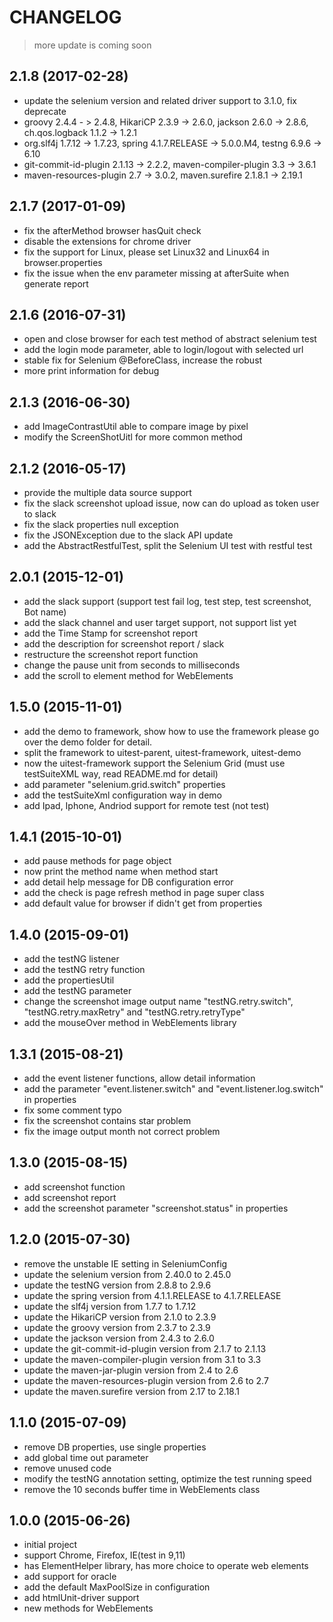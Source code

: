 CHANGELOG
=========

> more update is coming soon

2.1.8 (2017-02-28)
------------------
- update the selenium version and related driver support to 3.1.0, fix deprecate
- groovy 2.4.4 - > 2.4.8, HikariCP 2.3.9 -> 2.6.0, jackson 2.6.0 -> 2.8.6, ch.qos.logback 1.1.2 -> 1.2.1
- org.slf4j 1.7.12 -> 1.7.23, spring 4.1.7.RELEASE -> 5.0.0.M4, testng 6.9.6 -> 6.10
- git-commit-id-plugin 2.1.13 -> 2.2.2, maven-compiler-plugin 3.3 -> 3.6.1
- maven-resources-plugin 2.7 -> 3.0.2, maven.surefire 2.1.8.1 -> 2.19.1

2.1.7 (2017-01-09)
------------------
- fix the afterMethod browser hasQuit check
- disable the extensions for chrome driver
- fix the support for Linux, please set Linux32 and Linux64 in browser.properties
- fix the issue when the env parameter missing at afterSuite when generate report

2.1.6 (2016-07-31)
------------------
- open and close browser for each test method of abstract selenium test
- add the login mode parameter, able to login/logout with selected url
- stable fix for Selenium @BeforeClass, increase the robust
- more print information for debug

2.1.3 (2016-06-30)
------------------
- add ImageContrastUtil able to compare image by pixel
- modify the ScreenShotUitl for more common method

2.1.2 (2016-05-17)
------------------
- provide the multiple data source support
- fix the slack screenshot upload issue, now can do upload as token user to slack
- fix the slack properties null exception
- fix the JSONException due to the slack API update
- add the AbstractRestfulTest, split the Selenium UI test with restful test

2.0.1 (2015-12-01)
------------------
- add the slack support (support test fail log, test step, test screenshot, Bot name)
- add the slack channel and user target support, not support list yet
- add the Time Stamp for screenshot report
- add the description for screenshot report / slack
- restructure the screenshot report function
- change the pause unit from seconds to milliseconds
- add the scroll to element method for WebElements

1.5.0 (2015-11-01)
------------------
- add the demo to framework, show how to use the framework please go over the demo folder for detail.
- split the framework to uitest-parent, uitest-framework, uitest-demo
- now the uitest-framework support the Selenium Grid (must use testSuiteXML way, read README.md for detail)
- add parameter "selenium.grid.switch" properties
- add the testSuiteXml configuration way in demo
- add Ipad, Iphone, Andriod support for remote test (not test)

1.4.1 (2015-10-01)
------------------
- add pause methods for page object
- now print the method name when method start
- add detail help message for DB configuration error
- add the check is page refresh method in page super class
- add default value for browser if didn't get from properties

1.4.0 (2015-09-01)
------------------
- add the testNG listener
- add the testNG retry function
- add the propertiesUtil
- add the testNG parameter
- change the screenshot image output name "testNG.retry.switch", "testNG.retry.maxRetry" and "testNG.retry.retryType"
- add the mouseOver method in WebElements library

1.3.1 (2015-08-21)
------------------
- add the event listener functions, allow detail information
- add the parameter "event.listener.switch" and "event.listener.log.switch" in properties
- fix some comment typo
- fix the screenshot contains star problem
- fix the image output month not correct problem

1.3.0 (2015-08-15)
------------------
- add screenshot function
- add screenshot report
- add the screenshot parameter "screenshot.status" in properties

1.2.0 (2015-07-30)
------------------
- remove the unstable IE setting in SeleniumConfig
- update the selenium version from 2.40.0 to 2.45.0
- update the testNG version from 2.8.8 to 2.9.6
- update the spring version from 4.1.1.RELEASE to 4.1.7.RELEASE
- update the slf4j version from 1.7.7 to 1.7.12
- update the HikariCP version from 2.1.0 to 2.3.9
- update the groovy version from 2.3.7 to 2.3.9
- update the jackson version from 2.4.3 to 2.6.0
- update the git-commit-id-plugin version from 2.1.7 to 2.1.13
- update the maven-compiler-plugin version from 3.1 to 3.3
- update the maven-jar-plugin version from 2.4 to 2.6
- update the maven-resources-plugin version from 2.6 to 2.7
- update the maven.surefire version from 2.17 to 2.18.1

1.1.0 (2015-07-09)
------------------
- remove DB properties, use single properties
- add global time out parameter
- remove unused code
- modify the testNG annotation setting, optimize the test running speed
- remove the 10 seconds buffer time in WebElements class

1.0.0 (2015-06-26)
------------------
- initial project
- support Chrome, Firefox, IE(test in 9,11)
- has ElementHelper library, has more choice to operate web elements
- add support for oracle
- add the default MaxPoolSize in configuration
- add htmlUnit-driver support
- new methods for WebElements